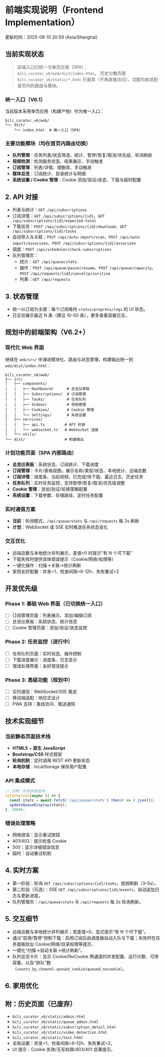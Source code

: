 # 前端实现说明（Frontend Implementation）

更新时间：2025-08-15 20:59 (Asia/Shanghai)

## 当前实现状态

> 前端入口已统一为单页应用（SPA）：`bili_curator_v6/web/dist/index.html`。
> 历史分散页面 `bili_curator_v6/static/*.html` 已废弃（不再直接访问），功能均收敛到首页内的路由与模块。

### 统一入口（V6.1）
当前版本采用单页应用（构建产物）作为唯一入口：

```
bili_curator_v6/web/
└── dist/
    └── index.html  # 唯一入口（SPA）
```

### 主要功能模块（均在首页内路由切换）
- **队列管理**：任务列表/状态筛选、统计、暂停/恢复/取消/优先级、轮询刷新
- **视频检测**：检测服务状态、结果展示、手动触发
- **订阅管理**：列表/详情、增删改、手动触发
- **媒体总览**：订阅统计、目录统计与明细
- **系统设置 / Cookie 管理**：Cookie 添加/验证/状态、下载与超时配置

## 2. API 对接
- 列表与统计：`GET /api/subscriptions`
- 订阅详情：`GET /api/subscriptions/{id}`、`GET /api/subscriptions/{id}/expected-total`
- 下载任务：`POST /api/subscriptions/{id}/download`、`GET /api/subscriptions/{id}/tasks`
- 自动导入与关联：`POST /api/auto-import/scan`、`POST /api/auto-import/associate`、`POST /api/subscriptions/{id}/associate`
- 调度：`POST /api/scheduler/check-subscriptions`
- 队列管理页：
  - 统计：`GET /api/queue/stats`
  - 操作：`POST /api/queue/pause|resume`、`POST /api/queue/capacity`、`POST /api/requests/{id}/cancel|prioritize`
  - 列表：`GET /api/requests`

## 3. 状态管理
- 统一以订阅为主键：每个订阅维持 `status/progress/logs` 的 UI 状态。
- 日志仅展示最近 N 条（建议 10–50 条），更多查看容器日志。

## 规划中的前端架构（V6.2+）

### 现代化 Web 界面
继续在 `web/src/` 中演进模块化、路由与状态管理，构建输出统一到 `web/dist/index.html`：

```
bili_curator_v6/web/
├── src/
│   ├── components/
│   │   ├── Dashboard/      # 总览仪表板
│   │   ├── Subscriptions/  # 订阅管理
│   │   ├── Tasks/          # 任务队列
│   │   ├── Videos/         # 视频管理
│   │   ├── Cookies/        # Cookie 管理
│   │   └── Settings/       # 系统设置
│   ├── services/
│   │   ├── api.ts         # API 封装
│   │   └── websocket.ts   # WebSocket 连接
│   └── utils/
└── dist/                  # 构建输出
```

### 计划功能页面（SPA 内部路由）
- **总览仪表板**：系统状态、订阅统计、下载进度
- **订阅管理**：卡片/表格视图，展示名称/类型/状态、本地统计、远端总数
- **订阅详情**：进度条、当前视频、已完成/待下载、最近日志、历史任务
- **任务队列**：实时任务监控，支持暂停/恢复/取消/优先级调整
- **Cookie 管理**：添加/验证/轮换策略配置
- **系统设置**：下载参数、存储路径、定时任务配置

### 实时通信方案
- **当前**：轮询模式，`/api/queue/stats` 与 `/api/requests` 每 2s 刷新
- **计划**：WebSocket 或 SSE 实时推送任务状态变化

### 交互优化
- 远端总数与本地统计并列展示，差值>0 时提示"有 N 个可下载"
- 下载失败时提供具体错误提示（Cookie/网络/权限等）
- 一键化操作：扫描→关联→统计刷新
- 家用友好配置：并发=1、检查间隔=6-12h、失败重试=2

## 开发优先级

### Phase 1: 基础 Web 界面（已切换统一入口）
- [ ] 订阅管理页面：列表展示、添加/编辑订阅
- [ ] 总览仪表板：系统状态、统计信息
- [ ] Cookie 管理页面：添加/验证/状态监控

### Phase 2: 任务监控（进行中）
- [ ] 任务队列页面：实时状态、操作控制
- [ ] 下载进度展示：进度条、日志显示
- [ ] 错误处理界面：友好错误提示

### Phase 3: 高级功能（规划中）
- [ ] 实时通信：WebSocket/SSE 推送
- [ ] 移动端适配：响应式设计
- [ ] PWA 支持：离线访问、推送通知

## 技术实现细节

### 当前静态页面技术栈
- **HTML5** + **原生 JavaScript**
- **Bootstrap/CSS** 样式框架
- **轮询机制**：定时调用 REST API 更新状态
- **本地存储**：localStorage 保存用户配置

### API 集成模式
```javascript
// 示例：队列状态轮询
setInterval(async () => {
  const stats = await fetch('/api/queue/stats').then(r => r.json());
  updateQueueDisplay(stats);
}, 2000);
```

### 错误处理策略
- 网络错误：显示重试按钮
- 401/403：提示检查 Cookie
- 500：显示详细错误信息
- 超时：自动重试机制

## 4. 实时方案
- 第一阶段：轮询 `GET /api/subscriptions/{id}/tasks`，低频刷新（3–5s）。
- 第二阶段（可选）：SSE `GET /api/subscriptions/{id}/events`，自动追加日志与更新进度。
- 队列管理页：`/api/queue/stats` 与 `/api/requests` 每 2s 轮询刷新。

## 5. 交互细节
- 远端总数与本地统计并列展示；若差值>0，显式提示“有 N 个可下载”。
- 通过“启用/暂停”控制下载：启用订阅后由调度器自动入队与下载；失败时在任务面板给出 Cookie/网络/目录权限等提示。
- 一键化“扫描→自动关联→统计刷新”。
- 队列总览卡片：显示 Cookie/NoCookie 两通道的并发配置、运行计数、可用容量，以及“排队”数（`counts_by_channel.queued_cookie/queued_nocookie`）。

## 6. 家用优化

## 附：历史页面（已废弃）
- `bili_curator_v6/static/admin.html`
- `bili_curator_v6/static/queue_admin.html`
- `bili_curator_v6/static/subscription_detail.html`
- `bili_curator_v6/static/video_detection.html`
- `bili_curator_v6/static/test.html`
- 全局设置：并发=1、检查间隔=6–12h、失败重试=2。
- UI 提示：Cookie 失效/无写权限/403/401 显著提示。
